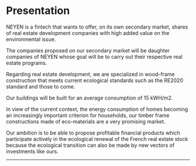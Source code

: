 # Presentation

NEYEN is a fintech that wants to offer, on its own secondary market, shares of real estate development companies with high added value on the environmental issue.

The companies proposed on our secondary market will be daughter companies of NEYEN whose goal will be to carry out their respective real estate programs.

Regarding real estate development, we are specialized in wood-frame construction that meets current ecological standards such as the RE2020 standard and those to come.

Our buildings will be built for an average consumption of 15 kWH/m2.

In view of the current context, the energy consumption of homes becoming an increasingly important criterion for households, our timber frame constructions made of eco-materials are a very promising market. 

Our ambition is to be able to propose profitable financial products which participate actively in the ecological renewal of the French real estate stock because the ecological transition can also be made by new vectors of investments like ours.

---